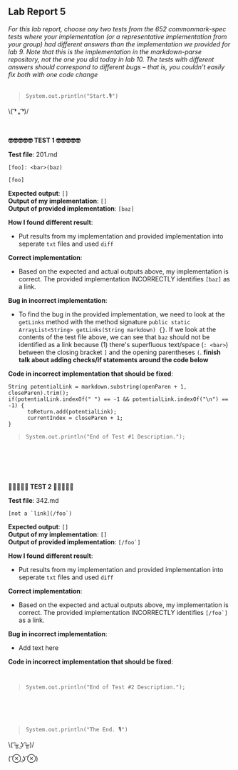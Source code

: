 ## Lab Report 5
*For this lab report, choose any two tests from the 652 commonmark-spec tests where your implementation (or a representative implementation from your group) had different answers than the implementation we provided for lab 9. Note that this is the implementation in the markdown-parse repository, not the one you did today in lab 10. The tests with different answers should correspond to different bugs – that is, you couldn’t easily fix both with one code change*    
<br/>  
>`System.out.println("Start.🎙")`    
  
\\( ͡❛ ₒ ͡❛)/ <br/><br/><br/>

   


**🤓🤓🤓🤓🤓  TEST 1  🤓🤓🤓🤓🤓**

**Test file**: 201.md      
``` 
[foo]: <bar>(baz)

[foo]
```   
**Expected output**: ```[]```   
**Output of my implementation**: ```[]```   
**Output of provided implementation**: ```[baz]```   

**How I found different result**: 
* Put results from my implementation and provided implementation into seperate `txt` files and used `diff`   

**Correct implementation**:   
* Based on the expected and actual outputs above, my implementation is correct. The provided implementation INCORRECTLY identifies ```[baz]``` as a link.  

**Bug in incorrect implementation**:   
* To find the bug in the provided implementation, we need to look at the `getLinks` method with the method signature ```public static ArrayList<String> getLinks(String markdown) {}```. If we look at the contents of the test file above, we can see that `baz` should not be identified as a link because (1) there's superfluous text/space (`: <bar>`) between the closing bracket `]` and the opening parentheses `(`. **finish  talk about adding checks/if statements around the code below**     
 
**Code in incorrect implementation that should be fixed**:   
```   
String potentialLink = markdown.substring(openParen + 1, closeParen).trim();
if(potentialLink.indexOf(" ") == -1 && potentialLink.indexOf("\n") == -1) {
      toReturn.add(potentialLink);
      currentIndex = closeParen + 1;
}    
```  
 

>`System.out.println("End of Test #1 Description.");`  
 
<br/><br/><br/><br/>

**🚨🚨🚨🚨🚨  TEST 2  🚨🚨🚨🚨🚨**

**Test file**: 342.md      
``` 
[not a `link](/foo`)   
```   
**Expected output**: `[]`    
**Output of my implementation**: `[]`   
**Output of provided implementation**: ```[/foo`]```   

**How I found different result**: 
* Put results from my implementation and provided implementation into seperate `txt` files and used `diff`   

**Correct implementation**:   
* Based on the expected and actual outputs above, my implementation is correct. The provided implementation INCORRECTLY identifies ```[/foo`]``` as a link.  

**Bug in incorrect implementation**:   
* Add text here    
 
**Code in incorrect implementation that should be fixed**:   
```   
  
```  
 

>`System.out.println("End of Test #2 Description.");`  
 
<br/><br/><br/>

 
>`System.out.println("The End. 🎙")`    

\\( ͡╥ ͜ʖ ͡╥)/ 

( ͡⊗ ͜ʖ ͡⊗) <br/><br/>
 
<br/><br/><br/><br/>
     
 

